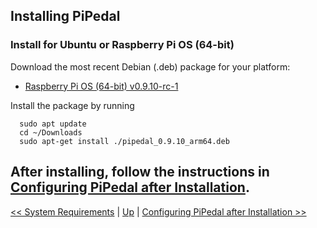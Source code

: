 ## Installing PiPedal

### Install for Ubuntu or Raspberry Pi OS (64-bit)

Download the most recent Debian (.deb) package for your platform:

- [Raspberry Pi OS (64-bit) v0.9.10-rc-1](https://github.com/rerdavies/pipedal/releases/download/v0.9.10-rc-1/pipedal_0.9.10_arm64.deb)

Install the package by running 

```
  sudo apt update
  cd ~/Downloads  
  sudo apt-get install ./pipedal_0.9.10_arm64.deb
```

After installing, follow the instructions in [Configuring PiPedal after Installation](Configuring.md).
--------
[<< System Requirements](SystemRequirements.md) | [Up](Documentation.md) | [Configuring PiPedal after Installation >>](Configuring.md)
